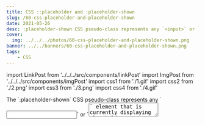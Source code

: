 ```yaml
---
title: CSS ::placeholder and :placeholder-shown
slug: /60-css-placeholder-and-placeholder-shown
date: 2021-05-26
desc: :placeholder-shown CSS pseudo-class represents any `<input>` or `<textarea>` element that is currently displaying placeholder text.
cover:
  img: ../../../photos/60-css-placeholder-and-placeholder-shown.png
banner: ../../banners/60-css-placeholder-and-placeholder-shown.png
tags:
    - CSS
---
```


import LinkPost from '../../../src/components/linkPost'
import ImgPost from '../../../src/components/imgPost'
import css1 from './1.gif'
import css2 from './2.png'
import css3 from './3.png'
import css4 from './4.gif'

<p><span class='first-letter'>T</span>he `:placeholder-shown` CSS pseudo-class represents any `<input>` or `<textarea>` element that is currently displaying placeholder text.</p>

```html
<input type="text" placeholder="some text" />
```

```css
input:placeholder-shown {
  font-family: "Baloo 2", cursive;
  font-weight: bold;
  background-color: pink;
}
```

#### Output:
<ImgPost src={css1} alt="placeholder shown" />

In above snippet, 
1. If user has not typed anything then placeholder shown background color will be pink
2. When user has typed something then there will be no placeholder shown and the background color will be transparent


📝 <mark>NOTE</mark>: `:placeholder-shown` won't work if there will be no placeholder text

🗓 <b>Example:</b>

```html
<input type="text" />
```

```css
input:placeholder-shown {
  background-color: pink;
}
```

❌ The above snippet doesn't work

### :placeholder-shown vs ::placeholder 🔥

We can use `:placeholder-shown` to style the input element.

```css
input:placeholder-shown {
  border: 1px solid pink;
  background: yellow;
  color: blue;
}
```

Here, we set `color: blue`, but it didn't work. That's because `:placeholder-shown` will only target the input itself. But for the actual placeholder text, you have to use the pseudo-element `::placeholder`.

`::placeholder` pseudo-element can be used to style the placeholder text in `<input>` or `<textarea>` element. 

```css
input::placeholder {
  color: blue;
}
```

#### Output:

<ImgPost src={css2} alt="placeholder" />


If you wanted to add styles for empty placeholder, we can pass empty string `" "` as placeholder.

```html
<input type="text" placeholder=" " />
```

#### Output:
<ImgPost src={css3} alt="placeholder shown" />

Now, why don't we combine two selector `:not` and `:placeholder-shown`.
So we can target if the input is not empty then we can apply css.

```html
<input placeholder="some text" value="Check with empty!" />
```

```css
input:not(:placeholder-shown) {
  background-color: pink;
}
```

#### Output:

<ImgPost src={css4} alt="placeholder not shown" />

In above snippet, 
1. If the input has value then the `background-color` will get applied
2. If the input is empty then `background-color` not applies

📝 <mark>NOTE</mark>: `::placeholder` does not work with `:not` selector.

I have also created floating input using `:not` selector and `:placeholder-shown` selector.

Checkout the codepen here:
<iframe height="265" style="width: 100%;" scrolling="no" title="css placeholder" src="https://codepen.io/suprabhasupi/embed/KKWqKpp?height=265&theme-id=light&default-tab=html,result" frameborder="no" loading="lazy" allowtransparency="true" allowfullscreen="true">
  See the Pen <a href='https://codepen.io/suprabhasupi/pen/KKWqKpp'>css placeholder</a> by suprabha
  (<a href='https://codepen.io/suprabhasupi'>@suprabhasupi</a>) on <a href='https://codepen.io'>CodePen</a>.
</iframe>

## Reference 🧐

- <LinkPost href="https://developer.mozilla.org/en-US/docs/Web/CSS/::placeholder" name="MDN Doc Placeholder" />
- <LinkPost href="https://developer.mozilla.org/en-US/docs/Web/CSS/:placeholder-shown" name="MDN Doc placeholder-shown" />
- <LinkPost href="https://caniuse.com/css-placeholder-shown" name="caniuse - placeholder-shown" />
